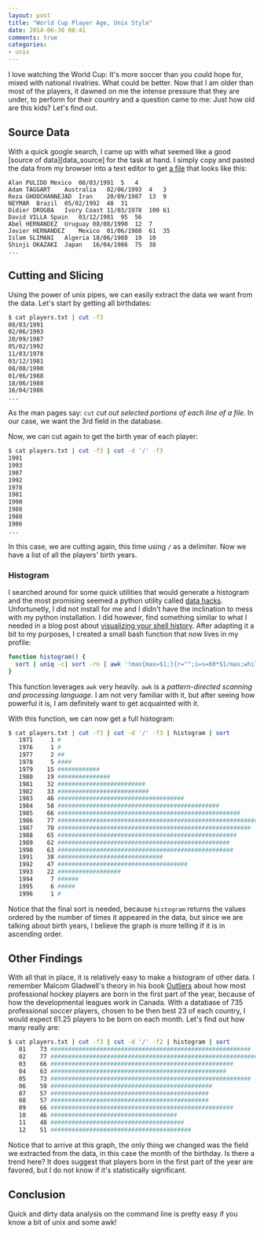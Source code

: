 ```yaml
---
layout: post
title: "World Cup Player Age, Unix Style"
date: 2014-06-30 08:41
comments: true
categories:
- unix
---
```


I love watching the World Cup: It's more soccer than you could hope for, mixed with national rivalries. What could be better. Now that I am older than most of the players, it dawned on me the intense pressure that they are under, to perform for their country and a question came to me: Just how old are this kids? Let's find out.

## Source Data

With a quick google search, I came up with what seemed like a good [source of data][data_source] for the task at hand. I simply copy and pasted the data from my browser into a text editor to get [a file][gist_source_data] that looks like this:

```
Alan PULIDO	Mexico	08/03/1991	5	4
Adam TAGGART	Australia	02/06/1993	4	3
Reza GHOOCHANNEJAD	Iran	20/09/1987	13	9
NEYMAR	Brazil	05/02/1992	48	31
Didier DROGBA	Ivory Coast	11/03/1978	100	61
David VILLA	Spain	03/12/1981	95	56
Abel HERNANDEZ	Uruguay	08/08/1990	12	7
Javier HERNANDEZ	Mexico	01/06/1988	61	35
Islam SLIMANI	Algeria	18/06/1988	19	10
Shinji OKAZAKI	Japan	16/04/1986	75	38
...
```

## Cutting and Slicing

Using the power of unix pipes, we can easily extract the data we want from the data. Let's start by getting all birthdates:

``` bash
$ cat players.txt | cut -f3
08/03/1991
02/06/1993
20/09/1987
05/02/1992
11/03/1978
03/12/1981
08/08/1990
01/06/1988
18/06/1988
16/04/1986
...
```

As the man pages say: `cut` _cut out selected portions of each line of a file_. In our case, we want the 3rd field in the database.

Now, we can cut again to get the birth year of each player:

``` bash
$ cat players.txt | cut -f3 | cut -d '/' -f3
1991
1993
1987
1992
1978
1981
1990
1988
1988
1986
...
```

In this case, we are cutting again, this time using `/` as a delimiter. Now we have a list of all the players' birth years.

### Histogram

I searched around for some quick utilities that would generate a histogram and the most promising seemed a python utility called [data hacks][data_hacks]. Unfortunetly, I did not install for me and I didn't have the inclination to mess with my python installation. I did however, find something similar to what I needed in a blog post about [visualizing your shell history][shell_history]. After adapting it a bit to my purposes, I created a small bash function that now lives in my profile:

``` bash
function histogram() {
  sort | uniq -c| sort -rn | awk '!max{max=$1;}{r="";i=s=60*$1/max;while(i-->0)r=r"#";printf "%15s %5d %s %s",$2,$1,r,"\n";}'
}
```

This function leverages `awk` very heavily. `awk` is a _pattern-directed scanning and processing language_. I am not very familiar with it, but after seeing how powerful it is, I am definitely want to get acquainted with it.

With this function, we can now get a full histogram:

``` bash
$ cat players.txt | cut -f3 | cut -d '/' -f3 | histogram | sort
   1971     1 #
   1976     1 #
   1977     2 ##
   1978     5 ####
   1979    15 ############
   1980    19 ###############
   1981    32 #########################
   1982    33 ##########################
   1983    46 ####################################
   1984    58 ##############################################
   1985    66 ####################################################
   1986    77 ############################################################
   1987    70 #######################################################
   1988    65 ###################################################
   1989    62 #################################################
   1990    63 ##################################################
   1991    38 ##############################
   1992    47 #####################################
   1993    22 ##################
   1994     7 ######
   1995     6 #####
   1996     1 #
```

Notice that the final sort is needed, because `histogram` returns the values ordered by the number of times it appeared in the data, but since we are talking about birth years, I believe the graph is more telling if it is in ascending order.

## Other Findings

With all that in place, it is relatively easy to make a histogram of other data. I remember Malcom Gladwell's theory in his book [Outliers][outliers] about how most professional hockey players are born in the first part of the year, because of how the developmental leagues work in Canada. With a database of 735 professional soccer players, chosen to be then best 23 of each country, I would expect 61.25 players to be born on each month. Let's find out how many really are:


``` bash
$ cat players.txt | cut -f3 | cut -d '/' -f2 | histogram | sort
   01    73 #########################################################
   02    77 ############################################################
   03    66 ####################################################
   04    63 ##################################################
   05    73 #########################################################
   06    59 ##############################################
   07    57 #############################################
   08    57 #############################################
   09    66 ####################################################
   10    46 ####################################
   11    48 ######################################
   12    51 ########################################
```

Notice that to arrive at this graph, the only thing we changed was the field we extracted from the data, in this case the month of the birthday. Is there a trend here? It does suggest that players born in the first part of the year are favored, but I do not know if it's statistically significant.

## Conclusion

Quick and dirty data analysis on the command line is pretty easy if you know a bit of unix and some awk!

[source_data]: http://worldcup2014-mjozwiak.rhcloud.com/
[gist_source_data]: https://gist.github.com/ylansegal/2d5a0ff0c87653b06c9f
[data_hacks]: https://github.com/bitly/data_hacks
[shell_history]: http://www.smallmeans.com/notes/shell-history/
[outliers]: https://en.wikipedia.org/wiki/Outliers_(book)
